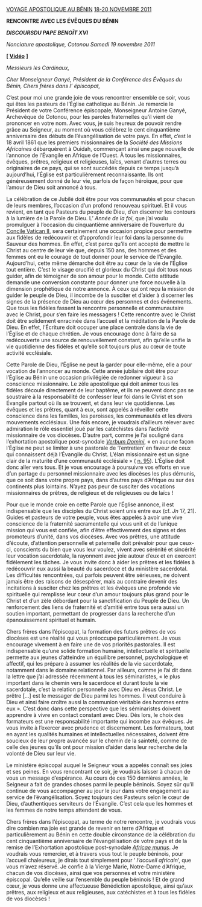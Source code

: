 [VOYAGE APOSTOLIQUE AU BÉNIN](/content/benedict-xvi/fr/travels/2011/index_benin.html) [18-20 NOVEMBRE 2011](/content/benedict-xvi/fr/travels/2011/index_benin.html)

**RENCONTRE AVEC LES ÉVÊQUES DU BÉNIN**

***DISCOURS******DU PAPE BENOÎT XVI***

*Nonciature apostolique,* *Cotonou* *Samedi 19 novembre 2011*

**\[ [Vidéo](http://player.rv.va/vaticanplayer.asp?language=it&tic=VA_I1OHACO3)** **\]**

*Messieurs les Cardinaux,*

*Cher Monseigneur Ganyé, Président de la Conférence des Évêques du Bénin,* *Chers* *frères* *dans l’* *épiscopat,*

C’est pour moi une grande joie de vous rencontrer ensemble ce soir, vous qui êtes les pasteurs de l’Église catholique au Bénin. Je remercie le Président de votre Conférence épiscopale, Monseigneur Antoine Ganyé, Archevêque de Cotonou, pour les paroles fraternelles qu’il vient de prononcer en votre nom. Avec vous, je suis heureux de pouvoir rendre grâce au Seigneur, au moment où vous célébrez le cent cinquantième anniversaire des débuts de l’évangélisation de votre pays. En effet, c’est le 18 avril 1861 que les premiers missionnaires de la *Société des Missions Africaines* débarquèrent à Ouidah, commençant ainsi une page nouvelle de l’annonce de l’Évangile en Afrique de l’Ouest. À tous les missionnaires, évêques, prêtres, religieux et religieuses, laïcs, venant d’autres terres ou originaires de ce pays, qui se sont succédés depuis ce temps jusqu’à aujourd’hui, l’Église est particulièrement reconnaissante. Ils ont généreusement donné de leur vie, parfois de façon héroïque, pour que l’amour de Dieu soit annoncé à tous.

La célébration de ce Jubilé doit être pour vos communautés et pour chacun de leurs membres, l’occasion d’un profond renouveau spirituel. Et il vous revient, en tant que Pasteurs du peuple de Dieu, d’en discerner les contours à la lumière de la Parole de Dieu. L’ *Année de la foi*, que j’ai voulu promulguer à l’occasion du cinquantième anniversaire de l’ouverture du [Concile Vatican II](http://www.vatican.va/archive/hist_councils/ii_vatican_council/index_fr.htm), sera certainement une occasion propice pour permettre aux fidèles de redécouvrir et d’approfondir leur foi dans la personne du Sauveur des hommes. En effet, c’est parce qu’ils ont accepté de mettre le Christ au centre de leur vie que, depuis 150 ans, des hommes et des femmes ont eu le courage de tout donner pour le service de l’Évangile. Aujourd’hui, cette même démarche doit être au cœur de la vie de l’Église tout entière. C’est le visage crucifié et glorieux du Christ qui doit tous nous guider, afin de témoigner de son amour pour le monde. Cette attitude demande une conversion constante pour donner une force nouvelle à la dimension prophétique de notre annonce. À ceux qui ont reçu la mission de guider le peuple de Dieu, il incombe de la susciter et d’aider à discerner les signes de la présence de Dieu au cœur des personnes et des événements. Que tous les fidèles fassent la rencontre personnelle et communautaire avec le Christ, pour s’en faire les messagers ! Cette rencontre avec le Christ doit être solidement enracinée dans l’accueil et la méditation de la Parole de Dieu. En effet, l’Écriture doit occuper une place centrale dans la vie de l’Église et de chaque chrétien. Je vous encourage donc à faire de sa redécouverte une source de renouvellement constant, afin qu’elle unifie la vie quotidienne des fidèles et qu’elle soit toujours plus au cœur de toute activité ecclésiale.

Cette Parole de Dieu, l’Église ne peut la garder pour elle-même, elle a pour vocation de l’annoncer au monde. Cette année jubilaire doit être pour l’Église au Bénin une occasion privilégiée de redonner vigueur à sa conscience missionnaire. Le zèle apostolique qui doit animer tous les fidèles découle directement de leur baptême, et ils ne peuvent donc pas se soustraire à la responsabilité de confesser leur foi dans le Christ et son Évangile partout où ils se trouvent, et dans leur vie quotidienne. Les évêques et les prêtres, quant à eux, sont appelés à réveiller cette conscience dans les familles, les paroisses, les communautés et les divers mouvements ecclésiaux. Une fois encore, je voudrais d’ailleurs relever avec admiration le rôle essentiel joué par les catéchistes dans l’activité missionnaire de vos diocèses. D’autre part, comme je l’ai souligné dans l’exhortation apostolique post-synodale *[Verbum Domini](/content/benedict-xvi/fr/apost_exhortations/documents/hf_ben-xvi_exh_20100930_verbum-domini.html)*, « en aucune façon l’Église ne peut se limiter à une pastorale de ‘l’entretien’ en faveur de ceux qui connaissent déjà l’Évangile du Christ. L’élan missionnaire est un signe clair de la maturité d’une communauté ecclésiale » ( [n. 95](/content/benedict-xvi/fr/apost_exhortations/documents/_hf_ben-xvi_exh_20100930_verbum-domini.html#La_mission_de_l%E2%80%99%C3%A9glise__annoncer_la_parole_de_Dieu)). L’Église doit donc aller vers tous. Et je vous encourage à poursuivre vos efforts en vue d’un partage du personnel missionnaire avec les diocèses les plus démunis, que ce soit dans votre propre pays, dans d’autres pays d’Afrique ou sur des continents plus lointains. N’ayez pas peur de susciter des vocations missionnaires de prêtres, de religieux et de religieuses ou de laïcs !

Pour que le monde croie en cette Parole que l’Église annonce, il est indispensable que les disciples du Christ soient unis entre eux (cf. *Jn* 17, 21). Guides et pasteurs de votre peuple, vous êtes appelés à avoir une vive conscience de la fraternité sacramentelle qui vous unit et de l’unique mission qui vous est confiée, afin d’être effectivement des signes et des promoteurs d’unité, dans vos diocèses. Avec vos prêtres, une attitude d’écoute, d’attention personnelle et paternelle doit prévaloir pour que ceux-ci, conscients du bien que vous leur voulez, vivent avec sérénité et sincérité leur vocation sacerdotale, la rayonnent avec joie autour d’eux et en exercent fidèlement les tâches. Je vous invite donc à aider les prêtres et les fidèles à redécouvrir eux aussi la beauté du sacerdoce et du ministère sacerdotal. Les difficultés rencontrées, qui parfois peuvent être sérieuses, ne doivent jamais être des raisons de désespérer, mais au contraire devenir des incitations à susciter chez les prêtres et les évêques une profonde vie spirituelle qui remplisse leur cœur d’un amour toujours plus grand pour le Christ et d’un zèle débordant pour la sanctification du Peuple de Dieu. Un renforcement des liens de fraternité et d’amitié entre tous sera aussi un soutien important, permettant de progresser dans la recherche d’un épanouissement spirituel et humain.

Chers frères dans l’épiscopat, la formation des futurs prêtres de vos diocèses est une réalité qui vous préoccupe particulièrement. Je vous encourage vivement à en faire une de vos priorités pastorales. Il est indispensable qu’une solide formation humaine, intellectuelle et spirituelle permette aux jeunes d’atteindre un équilibre personnel, psychologique et affectif, qui les prépare à assumer les réalités de la vie sacerdotale, notamment dans le domaine relationnel. Par ailleurs, comme je l’ai dit dans la lettre que j’ai adressée récemment à tous les séminaristes, « le plus important dans le chemin vers le sacerdoce et durant toute la vie sacerdotale, c’est la relation personnelle avec Dieu en Jésus Christ. Le prêtre \[…\] est le messager de Dieu parmi les hommes. Il veut conduire à Dieu et ainsi faire croître aussi la communion véritable des hommes entre eux ». C’est donc dans cette perspective que les séminaristes doivent apprendre à vivre en contact constant avec Dieu. Dès lors, le choix des formateurs est une responsabilité importante qui incombe aux évêques. Je vous invite à l’exercer avec prudence et discernement. Les formateurs, tout en ayant les qualités humaines et intellectuelles nécessaires, doivent être soucieux de leur propre avancée sur le chemin de la sainteté, comme de celle des jeunes qu’ils ont pour mission d’aider dans leur recherche de la volonté de Dieu sur leur vie.

Le ministère épiscopal auquel le Seigneur vous a appelés connaît ses joies et ses peines. En vous rencontrant ce soir, je voudrais laisser à chacun de vous un message d’espérance. Au cours de ces 150 dernières années, le Seigneur a fait de grandes choses parmi le peuple béninois. Soyez sûr qu’il continue de vous accompagner au jour le jour dans votre engagement au service de l’évangélisation. Soyez toujours des Pasteurs selon le cœur de Dieu, d’authentiques serviteurs de l’Évangile. C’est cela que les hommes et les femmes de notre temps attendent de vous.

Chers frères dans l’épiscopat, au terme de notre rencontre, je voudrais vous dire combien ma joie est grande de revenir en terre d’Afrique et particulièrement au Bénin en cette double circonstance de la célébration du cent cinquantième anniversaire de l’évangélisation de votre pays et de la remise de l’Exhortation apostolique post-synodale *[Africae munus](/content/benedict-xvi/fr/apost_exhortations/documents/hf_ben-xvi_exh_20111119_africae-munus.html)*. Je voudrais vous remercier, et à travers vous tout le peuple béninois, pour l’accueil chaleureux, je dirais tout simplement pour ‘ *l’accueil africain*’, que vous m’avez réservé. Je confie à la Vierge Marie, Notre-Dame d’Afrique, chacun de vos diocèses, ainsi que vos personnes et votre ministère épiscopal. Qu’elle veille sur l’ensemble du peuple béninois ! Et de grand cœur, je vous donne une affectueuse Bénédiction apostolique, ainsi qu’aux prêtres, aux religieux et aux religieuses, aux catéchistes et à tous les fidèles de vos diocèses !